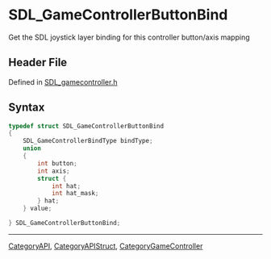 # SDL_GameControllerButtonBind

Get the SDL joystick layer binding for this controller button/axis mapping

## Header File

Defined in [SDL_gamecontroller.h](https://github.com/libsdl-org/SDL/blob/SDL2/include/SDL_gamecontroller.h)

## Syntax

```c
typedef struct SDL_GameControllerButtonBind
{
    SDL_GameControllerBindType bindType;
    union
    {
        int button;
        int axis;
        struct {
            int hat;
            int hat_mask;
        } hat;
    } value;

} SDL_GameControllerButtonBind;
```





----
[CategoryAPI](CategoryAPI), [CategoryAPIStruct](CategoryAPIStruct), [CategoryGameController](CategoryGameController)

